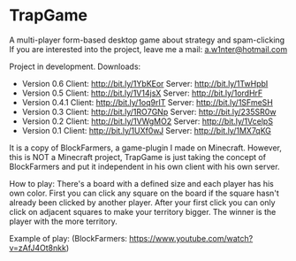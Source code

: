 # TrapGame
A multi-player form-based desktop game about strategy and spam-clicking
If you are interested into the project, leave me a mail: a.w1nter@hotmail.com

Project in development. Downloads:

  - Version 0.6 Client: http://bit.ly/1YbKEor Server: http://bit.ly/1TwHpbI
  - Version 0.5 Client: http://bit.ly/1V14jsX Server: http://bit.ly/1ordHrF
  - Version 0.4.1 Client: http://bit.ly/1oq9rIT Server: http://bit.ly/1SFmeSH
  - Version 0.3 Client: http://bit.ly/1RO7GNp Server: http://bit.ly/235SR0w
  - Version 0.2 Client: http://bit.ly/1VWgMO2 Server: http://bit.ly/1VcelpS
  - Version 0.1 Client: http://bit.ly/1UXf0wJ Server: http://bit.ly/1MX7qKG

It is a copy of BlockFarmers, a game-plugin I made on Minecraft.
However, this is NOT a Minecraft project, TrapGame is just taking
the concept of BlockFarmers and put it independent in his own client
with his own server.

How to play:
There's a board with a defined size and each player has his own color.
First you can click any square on the board if the square hasn't already
been clicked by another player. After your first click you can only click
on adjacent squares to make your territory bigger. The winner is the player
with the more territory.

Example of play: (BlockFarmers: https://www.youtube.com/watch?v=zAfJ4Ot8nkk)



